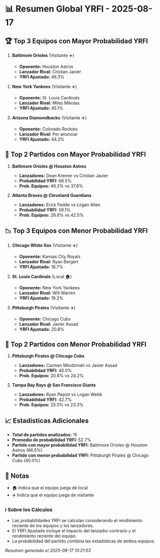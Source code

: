 # 📊 Resumen Global YRFI - 2025-08-17

## 🏆 Top 3 Equipos con Mayor Probabilidad YRFI

1. **Baltimore Orioles** (Visitante ✈️)
   - **Oponente:** Houston Astros
   - **Lanzador Rival:** Cristian Javier
   - **YRFI Ajustado:** 46.3%

2. **New York Yankees** (Visitante ✈️)
   - **Oponente:** St. Louis Cardinals
   - **Lanzador Rival:** Miles Mikolas
   - **YRFI Ajustado:** 45.1%

3. **Arizona Diamondbacks** (Visitante ✈️)
   - **Oponente:** Colorado Rockies
   - **Lanzador Rival:** Por anunciar
   - **YRFI Ajustado:** 44.3%

## 🎯 Top 2 Partidos con Mayor Probabilidad YRFI

1. **Baltimore Orioles @ Houston Astros**
   - **Lanzadores:** Dean Kremer vs Cristian Javier
   - **Probabilidad YRFI:** 66.5%
   - **Prob. Equipos:** 46.3% vs 37.6%

2. **Atlanta Braves @ Cleveland Guardians**
   - **Lanzadores:** Erick Fedde vs Logan Allen
   - **Probabilidad YRFI:** 59.1%
   - **Prob. Equipos:** 28.8% vs 42.5%

## 📉 Top 3 Equipos con Menor Probabilidad YRFI

1. **Chicago White Sox** (Visitante ✈️)
   - **Oponente:** Kansas City Royals
   - **Lanzador Rival:** Ryan Bergert
   - **YRFI Ajustado:** 18.7%

2. **St. Louis Cardinals** (Local 🏠)
   - **Oponente:** New York Yankees
   - **Lanzador Rival:** Will Warren
   - **YRFI Ajustado:** 19.2%

3. **Pittsburgh Pirates** (Visitante ✈️)
   - **Oponente:** Chicago Cubs
   - **Lanzador Rival:** Javier Assad
   - **YRFI Ajustado:** 20.8%

## 🛑 Top 2 Partidos con Menor Probabilidad YRFI

1. **Pittsburgh Pirates @ Chicago Cubs**
   - **Lanzadores:** Carmen Mlodzinski vs Javier Assad
   - **Probabilidad YRFI:** 40.0%
   - **Prob. Equipos:** 20.8% vs 24.2%

2. **Tampa Bay Rays @ San Francisco Giants**
   - **Lanzadores:** Ryan Pepiot vs Logan Webb
   - **Probabilidad YRFI:** 42.7%
   - **Prob. Equipos:** 25.3% vs 23.3%

## 📈 Estadísticas Adicionales

- **Total de partidos analizados:** 15
- **Promedio de probabilidad YRFI:** 52.7%
- **Partido con mayor probabilidad YRFI:** Baltimore Orioles @ Houston Astros (66.5%)
- **Partido con menor probabilidad YRFI:** Pittsburgh Pirates @ Chicago Cubs (40.0%)

## 📝 Notas

- 🏠 Indica que el equipo juega de local
- ✈️ Indica que el equipo juega de visitante

### ℹ️ Sobre los Cálculos
- Las probabilidades YRFI se calculan considerando el rendimiento reciente de los equipos y los lanzadores.
- El YRFI Ajustado incluye el impacto del lanzador contrario y el rendimiento reciente del equipo.
- La probabilidad del partido combina las estadísticas de ambos equipos.

*Resumen generado el 2025-08-17 13:21:53*